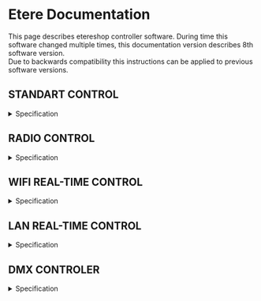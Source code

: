 # Etere Documentation 
This page describes etereshop controller software.
During time this software changed multiple times, this documentation version describes 8th software version.  
Due to backwards compatibility this instructions can be applied to previous software versions.

## STANDART CONTROL

<details> <summary>Specification</summary>
Available for controllers:

    -ESP8266
    -ESP32
    
With this type of control, changing the effects is carried out by pressing the buttons of the controller itself   
    
### Simple mode

<details> <summary>Description</summary>

For a simple stand-alone mode with switching the effect using a button, the configuration file should contain the following line:

    play.default=0;

    or

    play.default=Manual;

    or nothing
</details>

### Auto-switch mode

<details> <summary>Description</summary>
When the mode is active, your controller will cycle through effects in an endless loop every N seconds.
To activate this mode, set the following line in the configuration file:

    play.default=2;

    or

    play.default=Auto;

You also need to create an `auto.txt` file and write the time value in milliseconds to this file. Example: 

    15000 - effects will switch every 15 seconds.

To activate automatic switching of effects after turning on the product, you just need to press the button of the switching effect.

To activate the blackout effect, you need to press and hold any button for about 1.5-2 seconds.
Blackout effect - the effect at which all LEDs go out

> **Note:** LEDs continue to consume power while playing the blackout effect
</details>

### Playlist mode

<details> <summary>Description</summary>
You also can program your own show. 
To activate this mode, set the following line in the configuration file:

    play.default=1;
    
    or
    
    play.default=Playlist;

Also, you need to create an auto.txt file and write the number of effects and the time when the effect should be switched after the start of the show in this file. The show starts after clicking the switch effect button.
    
`show.txt` file example:
    
    1, 0:00
    2, 0:10			| Effect with the name S2 can't be found on sd Card -> ignoring
    3, 0:25			| Activate effect S3 after 25 seconds from click.
    0, 0:30			| Activate blackout at 30th second from click.
    4, 0:31			| Activate S4 at second 31
    12, 0:35:541		| Activate S12 at 35.541
    1, 40100		| Activate S1 in 41.1 seconds after click (time in msec)
    0, 0:50			| Activate blackout at 50th second
    3, 1:05			| Activate S3 at 1:05, this effect will be active until you turn off the controller.

How it works:

    Set S1 effect at the start (0th second) from button click
    Set S2 effect at 10th second.
    Set S3 effect at 25th second.
    Set blackout effect at 30th second.
    ...
    
Remember to set the dimming effect (number 0) at the end if you want to turn off the LEDs at the end of the show.    
To do this, press and hold the button for about 1.5-2 seconds.

If the controller cannot find an effect by the sequence number specified in the playlist, that effect will be ignored. The previous effect will continue to play.
</details>

### Test mode

<details> <summary>Description</summary>
Service mode for testing and detecting problems with LEDs.

> **Note:** This mode is not custom

    play.default=3;
    or
    play.default=Test;
</details>   
</details>




## RADIO CONTROL
    
<details> <summary>Specification</summary>  
Radio control is an extension of the standard control.
    
To enable the radio, add the following line to the configuration file:

   - if the controller should only listen to the radio channel;

       `radio.pattern=input;`

   - if the controller only needs to send a radio signal to other receivers;
    
       `radio.pattern=output;`

   - if the controller must simultaneously listen to the radio and send it to other receivers;

       `radio.pattern=group;` 

The radio signal only transmits the effect number. If the controller receives this value, it must change the current effect number to the received number and play that effect assuming that it exists on the controller's memory card.
    
In output mode and group mode, the controller will send the effect value if it was changed by pressing the effect switch button (not applicable to special transmitter controllers such as DMX-RF 20-button remote controller).    
    
### Radio module settings
    
<details> <summary>Description</summary>

If you have several groups of radio-controlled LED products and want to control them independently, you can change the radio channels. Signals from different channels do not overlap with each other.
    
To change the radio channel, you need to add the following line to the config file:

`radio.channel=#;`

Where # is the number of the channel that can range from 1 to 127.

Default channel is 1;

</details>
    
### Advanced settings    

<details> <summary>Description</summary>

You can also create virtual subchannels. This option has been added to use multiple DMX channels to control LED products with a DMX-RF transmitter.

Advanced settings are activated by adding the following code to the config file:

`radio.version=1;`

The number of subchannels is regulated by the following line:
    
`radio.v1.bits=#;`    
    
Where # - subchannel mode, it must be between 1 and 4:
    
    - If 1: up to 2 subchannels but 127 numbers of effects max.
    - If 2: up to 4 subchannels but 63 numbers of effects max.
    - If 3: up to 8 subchannels but 31 numbers of effects max.
    - If 4: up to 16 subchannels but 15 numbers of effects max.
    
All receivers must have the same settings. If the transmitter sends a radio signal to 5 receivers, then each receiver should have 
    radio.v1.bits = 3 (4 < 5 < 8).

`radio.v1.address=0;`
Subchannel address for the receiver.
    - If radio.v1.bits=1 then value in range from 0 to 1;
    - If radio.v1.bits=2 then value in range from 0 to 3;
    - If radio.v1.bits=3 then value in range from 0 to 7;
    - If radio.v1.bits=4 then value in range from 0 to 15;
    
`radio.v1.reset=0;`
Blackout/stop value. We recommend that you do not change this value.

`radio.v1.output=[0,1];`
Output address [addr,addr,addr] for output and group modes.

</details>

### Integration with standalone modes    

<details> <summary>Description</summary>    

Simple standalone mode
Works autonomously as usual. In radio group mode or output mode, if you press a button to change the effect, the controller also sends a signal to other LED products to change the effect to the same number.
The number of effects must be the same on each controller, otherwise switching to the missing effect will be ignored. A long press on the button will stop the effects playback.

Auto and show/playlist mode

A short press of the button sends a signal to start playback of the sequence to each controller-listener. A long press on the button will stop the effects playback.

</details>

Possible types of radio transmitters:
    
   <details> <summary>Description</summary>     
    
   - Twenty button console
    
        <details> <summary>Description</summary> 
  
        ![image](images/Twenty_button_console.jpg) 
        
        The remote control consists of: a controller box unit with 20 buttons, an external radio antenna 433MHz, a power bank, a USB cable.    
        
        There are 2 versions of the remote control: for 20 effects and for 36 effects.

        Version with 20 effects: each button triggers one effect from 1 to 20.

        Version with 36 effects: 
            
            18 buttons for switching effects, 2 buttons for setting page 1 or 2. 
            If page #1 is selected: buttons 1-18 → effects 1-18. 
            If page # 2 is selected: buttons 1-18 → effects 19-36.
            
        The radio channel cannot be changed by hardware restrictions.
    
        </details>
    
   - DMX device
   
        [**Manual**](https://github.com/etereman/-controller-documentation-control-types-/blob/main/README.md#standart-control).

</details>  
    
</details>
    
       
## WIFI REAL-TIME CONTROL    
       
<details> <summary>Specification</summary>      
    
Available on ESP8266 and ESP32.

Network data type: Art-Net packets.

Limitations:
    
  - ESP8266 - 680 LEDs or 4 universes
  - ESP32 - 1700 LEDs or 10 universes (it is recommended to use fewer LEDs for more stability)
   
Universe is an Artnet networking package containing data for 170 LEDs.
Supported WiFi protocols: IEEE 802.11b/g/n.

   
    
### WiFi settings for config.txt file
    
<details> <summary>Description</summary>    

`wifi.mode=sta;`
    
`'sta'` or `'ap'`. This means that the controller must be connected to the user’s Wi-Fi hotspot, otherwise, the controller will create its own hotspot with the parameters shown below. We recommend using the `"sta"` mode.
Warning! Signal quality and network stability largely depend on the hardware of your access point! A regular cheap home router may not be enough for your tasks.

`wifi.ssid=Point1234;`
Access point name.

`wifi.password=pass4321;`
Access point password.

`wifi.ip=192.168.1.99;`
IP address of controller in network.

`wifi.netmask=255.255.255.0;`
Standard network mask, no need to change in most situations.

`wifi.gateway=192.168.1.1;`
Same as IP, but the last number may be any from 0 to 255. The gateway is only needed to work over the Internet. There is no internet functionality at this moment.

`play.defaultPlayMode=4;`
or
`play.defaultPlayMode=Art-Net;`
Sets this mode as default mode.

</details>

</details>      
    
    
## LAN REAL-TIME CONTROL        
    
<details> <summary>Specification</summary> 
   
Only is supported by ESP32.

Limitations: 4760 LEDs or 28 universes for stable operation, but more than 40 universes are possible (6800 LEDs).
    
Warning! More LEDs -> less stability and lower frame rates -> more freezes or controller reboots.


### LAN Settings for config.txt file

`wifi.mode=eth;`
Enable LAN hardware.

`wifi.ip=192.168.1.99;`
IP address of controller within the network.

`wifi.netmask=255.255.255.0;`
Standard network mask, no need to change it in most situations.

`wifi.gateway=192.168.1.1;`
Same as IP, but the last number may be any from 0 to 255. The gateway is only needed to work over the Internet. There is no internet functionality at this moment.

`play.defaultPlayMode=4;` or `play.defaultPlayMode=Art-Net;`
    
Sets this mode as default mode.
    
</details>    

## DMX CONTROLER

<details> <summary>Specification</summary> 
    
To switch effects via a DMX device, a Teensy 3.2 controller is used with two male XLR connectors with 3 and 5 pins respectively, a microSD card, LED indication, a 433 MHz radio module, and an external antenna.

The controller comes in 2 firmware versions:
- control with 1 DMX channel (old);
- control using 1-16 DMX channels (has limitations).

Restrictions of the second option depending on the number of channels:
    - 1 channel - supports up to 255 effects
    - 2 channels - supports up to 127 effects
    - 3-4 channels - supports up to 63 effects
    - 5-8 channels - supports up to 31 effects
    - 9-16 channels - supports up to 16 effects

### DMX channel settings
The controller memory card contains the “channel.txt” file. The DMX channel number should be specified in the range of [1-512], each channel should be specified on a new line, and the number of channels should not exceed 16 pieces.

Example:
    
![image](images/DMX.jpg)

### Radio channel settings
If for some reason the first radio channel is occupied by another device, you can change the channel of this transmitter by creating a file “config.txt”. In it, you must specify the channel number from 1 to 127. In this case, the channel of the receiving device must also be changed. See the appropriate section for ESP8266 or ESP32 controllers.

LED indication:
    - red - microSD card not found;
    - dull red at the start - microSD card found but there is no "channel.txt" file;
    - yellow - errors in channel.txt file.

    
    
